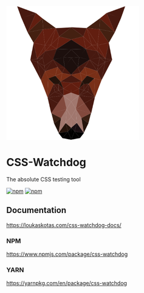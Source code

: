 <img src="assets/images/wd.png" width="350">

# CSS-Watchdog
The absolute CSS testing tool

[![npm](https://img.shields.io/npm/v/css-watchdog.svg?maxAge=2592000?style=flat-square)](https://www.npmjs.com/package/css-watchdog)
[![npm](https://img.shields.io/npm/dm/css-watchdog.svg)](https://www.npmjs.com/package/css-watchdog)


## Documentation
https://loukaskotas.com/css-watchdog-docs/


### NPM
https://www.npmjs.com/package/css-watchdog

### YARN
https://yarnpkg.com/en/package/css-watchdog

